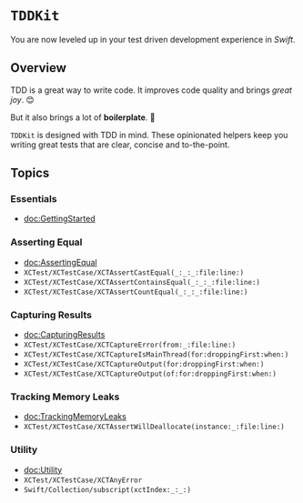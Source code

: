 # ``TDDKit``

You are now leveled up in your test driven development experience in *Swift*.


## Overview

TDD is a great way to write code. It improves code quality and brings *great joy*. 😊

But it also brings a lot of **boilerplate**. 🤬 

``TDDKit`` is designed with TDD in mind. These opinionated helpers keep 
you writing great tests that are clear, concise and to-the-point.


## Topics

### Essentials
- <doc:GettingStarted>

### Asserting Equal

- <doc:AssertingEqual>
- ``XCTest/XCTestCase/XCTAssertCastEqual(_:_:_:file:line:)``
- ``XCTest/XCTestCase/XCTAssertContainsEqual(_:_:_:file:line:)``
- ``XCTest/XCTestCase/XCTAssertCountEqual(_:_:_:file:line:)``

### Capturing Results

- <doc:CapturingResults>
- ``XCTest/XCTestCase/XCTCaptureError(from:_:file:line:)``
- ``XCTest/XCTestCase/XCTCaptureIsMainThread(for:droppingFirst:when:)``
- ``XCTest/XCTestCase/XCTCaptureOutput(for:droppingFirst:when:)``
- ``XCTest/XCTestCase/XCTCaptureOutput(of:for:droppingFirst:when:)``

### Tracking Memory Leaks

- <doc:TrackingMemoryLeaks>
- ``XCTest/XCTestCase/XCTAssertWillDeallocate(instance:_:file:line:)``

### Utility

- <doc:Utility>
- ``XCTest/XCTestCase/XCTAnyError``
- ``Swift/Collection/subscript(xctIndex:_:_:)``
